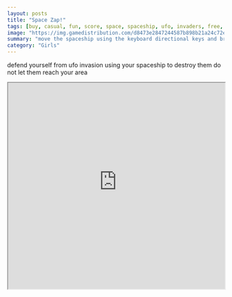 ```yaml
---
layout: posts
title: "Space Zap!"
tags: [buy, casual, fun, score, space, spaceship, ufo, invaders, free, online, games, oyna, game, free, games, play, play, games]
image: "https://img.gamedistribution.com/d8473e2847244587b898b21a24c72e83.jpg"
summary: "move the spaceship using the keyboard directional keys and break the same color ufos using spacebar  free online games oyna game free games play play games"
category: "Girls"
---
```


defend yourself from ufo invasion using your spaceship to destroy them do not let them reach your area

<iframe width="100%" height="480px;" src="https://html5.gamedistribution.com/d8473e2847244587b898b21a24c72e83/"></iframe>